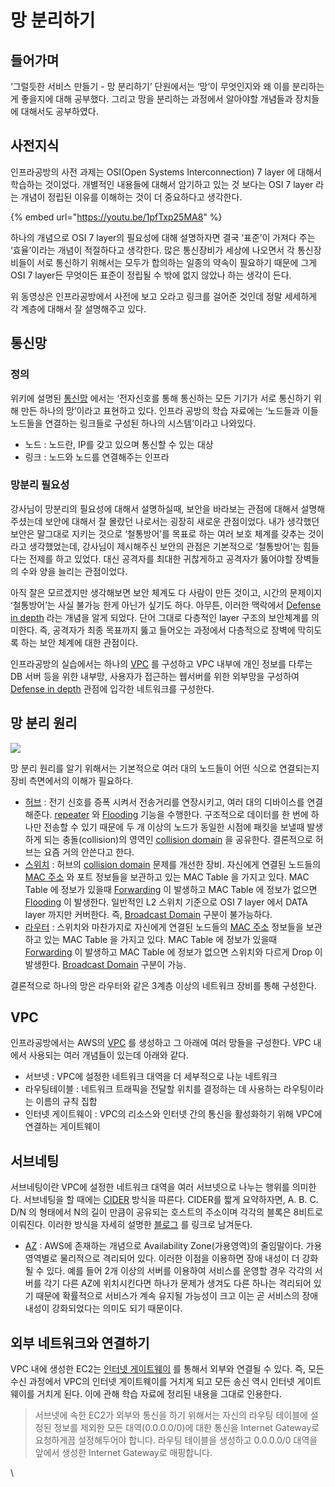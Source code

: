 # 망 분리하기

## 들어가며 <a href="#0" id="0"></a>

‘그럴듯한 서비스 만들기 - 망 분리하기’ 단원에서는 ‘망’이 무엇인지와 왜 이를 분리하는게 좋을지에 대해 공부했다. 그리고 망을 분리하는 과정에서 알아야할 개념들과 장치들에 대해서도 공부하였다.

## 사전지식 <a href="#1" id="1"></a>

인프라공방의 사전 과제는 OSI(Open Systems Interconnection) 7 layer 에 대해서 학습하는 것이었다. 개별적인 내용들에 대해서 암기하고 있는 것 보다는 OSI 7 layer 라는 개념이 정립된 이유를 이해하는 것이 더 중요하다고 생각한다.

{% embed url="https://youtu.be/1pfTxp25MA8" %}

하나의 개념으로 OSI 7 layer의 필요성에 대해 설명하자면 결국 ‘표준’이 가져다 주는 ‘효율’이라는 개념이 적절하다고 생각한다. 많은 통신장비가 세상에 나오면서 각 통신장비들이 서로 통신하기 위해서는 모두가 합의하는 일종의 약속이 필요하기 때문에 그게 OSI 7 layer든 무엇이든 표준이 정립될 수 밖에 없지 않았나 하는 생각이 든다.

위 동영상은 인프라공방에서 사전에 보고 오라고 링크를 걸어준 것인데 정말 세세하게 각 계층에 대해서 잘 설명해주고 있다.

## 통신망 <a href="#2" id="2"></a>

### **정의**

위키에 설명된 [통신망](https://namu.wiki/w/%ED%86%B5%EC%8B%A0%EB%A7%9D) 에서는 ‘전자신호를 통해 통신하는 모든 기기가 서로 통신하기 위해 만든 하나의 망’이라고 표현하고 있다. 인프라 공방의 학습 자료에는 ‘노드들과 이들 노드들을 연결하는 링크들로 구성된 하나의 시스템’이라고 나와있다.

* 노드 : 노드란, IP를 갖고 있으며 통신할 수 있는 대상
* 링크 : 노드와 노드를 연결해주는 인프라

### **망분리 필요성**

강사님이 망분리의 필요성에 대해서 설명하실때, 보안을 바라보는 관점에 대해서 설명해주셨는데 보안에 대해서 잘 몰랐던 나로서는 굉장히 새로운 관점이었다. 내가 생각했던 보안은 말그대로 지키는 것으로 ‘철통방어’를 목표로 하는 여러 보호 체계를 갖추는 것이라고 생각했었는데, 강사님이 제시해주신 보안의 관점은 기본적으로 ‘철통방어’는 힘들다는 전제를 하고 있었다. 대신 공격자를 최대한 귀찮게하고 공격자가 뚫어야할 장벽들의 수와 양을 늘리는 관점이었다.

아직 잘은 모르겠지만 생각해보면 보안 체계도 다 사람이 만든 것이고, 시간의 문제이지 ‘철통방어’는 사실 불가능 한게 아닌가 싶기도 하다. 아무튼, 이러한 맥락에서 [Defense in depth](https://en.wikipedia.org/wiki/Defense\_in\_depth\_\(computing\)) 라는 개념을 알게 되었다. 단어 그대로 다층적인 layer 구조의 보안체계를 의미한다. 즉, 공격자가 최종 목표까지 뚫고 들어오는 과정에서 다층적으로 장벽에 막히도록 하는 보안 체계에 대한 관점이다.

인프라공방의 실습에서는 하나의 [VPC](https://docs.aws.amazon.com/ko\_kr/vpc/latest/userguide/what-is-amazon-vpc.html) 를 구성하고 VPC 내부에 개인 정보를 다루는 DB 서버 등을 위한 내부망, 사용자가 접근하는 웹서버를 위한 외부망을 구성하여 [Defense in depth](https://en.wikipedia.org/wiki/Defense\_in\_depth\_\(computing\)) 관점에 입각한 네트워크를 구성한다.

## 망 분리 원리 <a href="#3" id="3"></a>

![](http://localhost:4000/assets/images/infra/network.png)



망 분리 원리를 알기 위해서는 기본적으로 여러 대의 노드들이 어떤 식으로 연결되는지 장비 측면에서의 이해가 필요하다.

* [허브](https://ko.wikipedia.org/wiki/%EC%9D%B4%EB%8D%94%EB%84%B7\_%ED%97%88%EB%B8%8C) : 전기 신호를 증폭 시켜서 전송거리를 연장시키고, 여러 대의 디바이스를 연결해준다. [repeater](https://ko.wikipedia.org/wiki/%EC%A4%91%EA%B3%84%EA%B8%B0) 와 [Flooding](https://en.wikipedia.org/wiki/Flooding\_\(computer\_networking\)) 기능을 수행한다. 구조적으로 데이터를 한 번에 하나만 전송할 수 있기 때문에 두 개 이상의 노드가 동일한 시점에 패킷을 보낼때 발생하게 되는 충돌(collision)의 영역인 [collision domain](https://en.wikipedia.org/wiki/Collision\_domain) 을 공유한다. 결론적으로 허브는 요즘 거의 안쓴다고 한다.
* [스위치](https://ko.wikipedia.org/wiki/%EB%84%A4%ED%8A%B8%EC%9B%8C%ED%81%AC\_%EC%8A%A4%EC%9C%84%EC%B9%98) : 허브의 [collision domain](https://en.wikipedia.org/wiki/Collision\_domain) 문제를 개선한 장비. 자신에게 연결된 노드들의 [MAC 주소](https://ko.wikipedia.org/wiki/MAC\_%EC%A3%BC%EC%86%8C) 와 포트 정보들을 보관하고 있는 MAC Table 을 가지고 있다. MAC Table 에 정보가 있을때 [Forwarding](https://en.wikipedia.org/wiki/Packet\_forwarding) 이 발생하고 MAC Table 에 정보가 없으면 [Flooding](https://en.wikipedia.org/wiki/Flooding\_\(computer\_networking\)) 이 발생한다. 일반적인 L2 스위치 기준으로 OSI 7 layer 에서 DATA layer 까지만 커버한다. 즉, [Broadcast Domain](https://en.wikipedia.org/wiki/Broadcast\_domain) 구분이 불가능하다.
* [라우터](https://ko.wikipedia.org/wiki/%EB%9D%BC%EC%9A%B0%ED%84%B0) : 스위치와 마찬가지로 자신에게 연결된 노드들의 [MAC 주소](https://ko.wikipedia.org/wiki/MAC\_%EC%A3%BC%EC%86%8C) 정보들을 보관하고 있는 MAC Table 을 가지고 있다. MAC Table 에 정보가 있을때 [Forwarding](https://en.wikipedia.org/wiki/Packet\_forwarding) 이 발생하고 MAC Table 에 정보가 없으면 스위치와 다르게 Drop 이 발생한다. [Broadcast Domain](https://en.wikipedia.org/wiki/Broadcast\_domain) 구분이 가능.

결론적으로 하나의 망은 라우터와 같은 3계층 이상의 네트워크 장비를 통해 구성한다.

## VPC <a href="#4-vpc" id="4-vpc"></a>

인프라공방에서는 AWS의 [VPC](https://docs.aws.amazon.com/ko\_kr/vpc/latest/userguide/what-is-amazon-vpc.html) 를 생성하고 그 아래에 여러 망들을 구성한다. VPC 내에서 사용되는 여러 개념들이 있는데 아래와 같다.

* 서브넷 : VPC에 설정한 네트워크 대역을 더 세부적으로 나눈 네트워크
* 라우팅테이블 : 네트워크 트래픽을 전달할 위치를 결정하는 데 사용하는 라우팅이라는 이름의 규칙 집합
* 인터넷 게이트웨이 : VPC의 리소스와 인터넷 간의 통신을 활성화하기 위해 VPC에 연결하는 게이트웨이

## 서브네팅 <a href="#5" id="5"></a>

서브네팅이란 VPC에 설정한 네트워크 대역을 여러 서브넷으로 나누는 행위를 의미한다. 서브네팅을 할 때에는 [CIDER](https://ko.wikipedia.org/wiki/%EC%82%AC%EC%9D%B4%EB%8D%94\_\(%EB%84%A4%ED%8A%B8%EC%9B%8C%ED%82%B9\)) 방식을 따른다. CIDER를 짧게 요약하자면, A. B. C. D/N 의 형태에서 N의 길이 만큼이 공유되는 호스트의 주소이며 각각의 블록은 8비트로 이뤄진다. 이러한 방식을 자세히 설명한 [블로그](https://blog.naver.com/ncloud24/221208338209) 를 링크로 남겨둔다.

* [AZ](https://docs.aws.amazon.com/ko\_kr/AWSEC2/latest/UserGuide/using-regions-availability-zones.html#concepts-availability-zones) : AWS에 존재하는 개념으로 Availability Zone(가용영역)의 줄임말이다. 가용 영역별로 물리적으로 격리되어 있다. 이러한 이점을 이용하면 장애 내성이 더 강화될 수 있다. 예를 들어 2개 이상의 서버를 이용하여 서비스를 운영할 경우 각각의 서버를 각기 다른 AZ에 위치시킨다면 하나가 문제가 생겨도 다른 하나는 격리되어 있기 때문에 확률적으로 서비스가 계속 유지될 가능성이 크고 이는 곧 서비스의 장애내성이 강화되었다는 의미도 되기 때문이다.

## 외부 네트워크와 연결하기 <a href="#6" id="6"></a>

VPC 내에 생성한 EC2는 [인터넷 게이트웨이](https://docs.aws.amazon.com/ko\_kr/vpc/latest/userguide/VPC\_Internet\_Gateway.html) 를 통해서 외부와 연결될 수 있다. 즉, 모든 수신 과정에서 VPC의 인터넷 게이트웨이를 거치게 되고 모든 송신 역시 인터넷 게이트웨이를 거치게 된다. 이에 관해 학습 자료에 정리된 내용을 그대로 인용한다.

> 서브넷에 속한 EC2가 외부와 통신을 하기 위해서는 자신의 라우팅 테이블에 설정된 정보를 제외한 모든 대역(0.0.0.0/0)에 대한 통신을 Internet Gateway로 요청하게끔 설정해두어야 합니다. 라우팅 테이블을 생성하고 0.0.0.0/0 대역을 앞에서 생성한 Internet Gateway로 매핑합니다.

\
